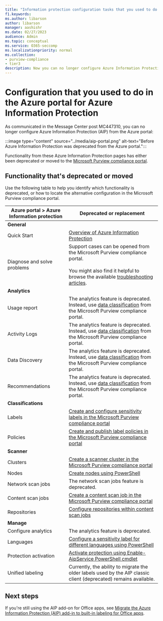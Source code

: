 ```yaml
---
title: "Information protection configuration tasks that you used to do in the Azure portal"
f1.keywords:
ms.author: libarson
author: libarson
manager: aashishr
ms.date: 02/27/2023
audience: Admin
ms.topic: conceptual
ms.service: O365-seccomp
ms.localizationpriority: normal
ms.collection: 
- purview-compliance
- tier3
description: Now you can no longer configure Azure Information Protection from the Azure portal, review the functionality that's deprecated or moved to the Microsoft Purview compliance portal.
---
```


# Configuration that you used to do in the Azure portal for Azure Information Protection

As communicated in the Message Center post MC447310, you can no longer configure Azure Information Protection (AIP) from the Azure portal:

:::image type="content" source="../media/aip-portal.png" alt-text="Before Azure Information Protection was deprecated from the Azure portal.":::

Functionality from these Azure Information Protection pages has either been deprecated or moved to the [Microsoft Purview compliance portal](microsoft-365-compliance-center.md).

## Functionality that's deprecated or moved

Use the following table to help you identify which functionality is deprecated, or how to locate the alternative configuration in the Microsoft Purview compliance portal.

|Azure portal \> Azure Information protection | Deprecated or replacement|
---|---|
**General**	| 
|Quick Start | [Overview of Azure Information Protection](/azure/information-protection/what-is-information-protection)|
|Diagnose and solve problems | Support cases can be opened from the Microsoft Purview compliance portal. <br /><br>You might also find it helpful to browse the available [troubleshooting articles](/microsoft-365/troubleshoot/microsoft-365-compliance-welcome).
**Analytics** |
|Usage report | The analytics feature is deprecated. Instead, use [data classification](data-classification-overview.md) from the Microsoft Purview compliance portal. |
|Activity Logs | The analytics feature is deprecated. Instead, use [data classification](data-classification-overview.md) from the Microsoft Purview compliance portal.|
|Data Discovery | The analytics feature is deprecated. Instead, use [data classification](data-classification-overview.md) from the Microsoft Purview compliance portal.|
|Recommendations | The analytics feature is deprecated. Instead, use [data classification](data-classification-overview.md) from the Microsoft Purview compliance portal.|
|**Classifications** |
|Labels | [Create and configure sensitivity labels in the Microsoft Purview compliance portal](create-sensitivity-labels.md#create-and-configure-sensitivity-labels)|
|Policies | [Create and publish label policies in the Microsoft Purview compliance portal](create-sensitivity-labels.md#publish-sensitivity-labels-by-creating-a-label-policy)|
|**Scanner** |
|Clusters | [Create a scanner cluster in the Microsoft Purview compliance portal](deploy-scanner-configure-install.md#create-a-scanner-cluster) |
|Nodes | [Create nodes using PowerShell](deploy-scanner-configure-install.md#install-the-scanner) |
|Network scan jobs | The network scan jobs feature is deprecated.|
|Content scan jobs | [Create a content scan job in the Microsoft Purview compliance portal](deploy-scanner-configure-install.md#create-a-content-scan-job) |
|Repositories | [Configure repositories within content scan jobs](deploy-scanner-configure-install.md#create-a-content-scan-job) |
|**Manage** |
|Configure analytics | The analytics feature is deprecated.|
|Languages | [Configure a sensitivity label for different languages using PowerShell](create-sensitivity-labels.md#additional-label-settings-with-security--compliance-powershell) 
|Protection activation | [Activate protection using Enable-AipService PowerShell cmdlet](/powershell/module/aipservice/enable-aipservice)|
|Unified labeling | Currently, the ability to migrate the older labels used by the AIP classic client (deprecated) remains available.|

## Next steps

If you're still using the AIP add-on for Office apps, see [Migrate the Azure Information Protection (AIP) add-in to built-in labeling for Office apps](sensitivity-labels-aip.md).
